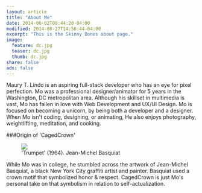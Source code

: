 ```yaml
---
layout: article
title: "About Me"
date: 2014-06-02T09:44:20-04:00
modified: 2014-08-27T14:56:44-04:00
excerpt: "This is the Skinny Bones about page."
image:
  feature: dc.jpg
  teaser: dc.jpg
  thumb: dc.jpg
share: false
ads: false
---
```


Maury T. Líndo is an aspiring full-stack developer who has an eye for pixel perfection. 
Mo was a professional designer/animator for 5 years in the Washington, DC metropolitan area. Although his skillset in multimedia is vast, Mo has fallen in love with Web Development and UX/UI Design. Mo is focused on becoming a unicorn, by being both a developer and a designer. When Mo isn't coding, designing, or animating, He also enjoys photography, weightlifting, meditation, and cooking.

###Origin of 'CagedCrown'

<figure>
	<a href="http://basquiat.com/" class="post-teaser"><img src="//cagedcrown.com/images/basquiat.jpg"></a>
	<figcaption>'Trumpet' (1964). Jean-Michel Basquiat</figcaption>
</figure>

While Mo was in college, he stumbled across the artwork of Jean-Michel Basquiat, a black New York City graffiti artist and painter. Basquiat used a crown motif that symbolized honor & respect. CagedCrown is just Mo's personal take on that symbolism in relation to self-actualization.